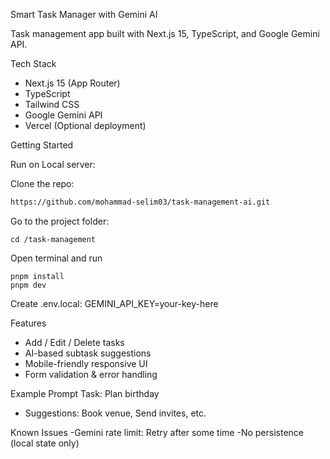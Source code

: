 Smart Task Manager with Gemini AI

Task management app built with Next.js 15, TypeScript, and Google Gemini API.

Tech Stack
- Next.js 15 (App Router)
- TypeScript
- Tailwind CSS
- Google Gemini API
- Vercel (Optional deployment)

Getting Started

Run on Local server:

Clone the repo:
```bash
https://github.com/mohammad-selim03/task-management-ai.git
```
Go to the project folder:
```
cd /task-management
```

Open terminal and run

```
pnpm install
pnpm dev
```

Create .env.local:
GEMINI_API_KEY=your-key-here


Features
- Add / Edit / Delete tasks
- AI-based subtask suggestions
- Mobile-friendly responsive UI
- Form validation & error handling

Example Prompt
Task: Plan birthday
- Suggestions: Book venue, Send invites, etc.

Known Issues
-Gemini rate limit: Retry after some time
-No persistence (local state only)
